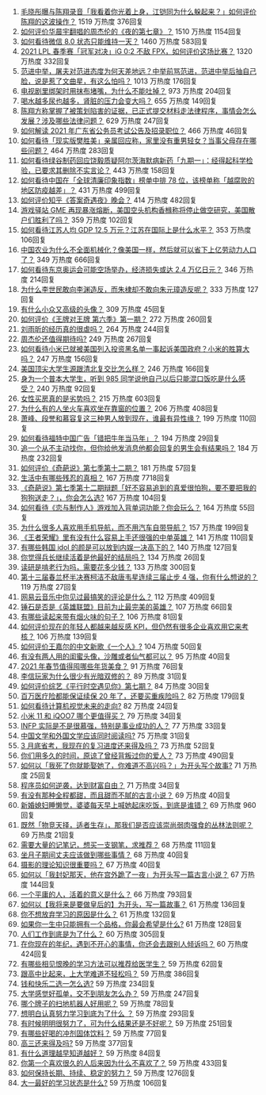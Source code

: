 1. [毛晓彤曝与陈翔录音「我看着你光着上身，江铠同为什么躲起来？」如何评价陈翔的这波操作？](https://www.zhihu.com/question/442081598) 1519 万热度 376回复
1. [如何评价华晨宇翻唱的周杰伦的《夜的第七章》？](https://www.zhihu.com/question/441931973) 1510 万热度 1154回复
1. [如何看待微信 8.0 状态只能维持一天？](https://www.zhihu.com/question/441505845) 1460 万热度 583回复
1. [2021 LPL 春季赛「冠军对决」iG 0:2 不敌 FPX，如何评价这场比赛？](https://www.zhihu.com/question/442032605) 1320 万热度 332回复
1. [范进中举，屠夫对范进态度为何天差地远？中举前骂范进，范进中举后抽自己脸，说是惹了文曲星，有这么怕吗？](https://www.zhihu.com/question/440627630) 1013 万热度 176回复
1. [电视剧里绑架时用抹布堵嘴，为什么不能吐掉？](https://www.zhihu.com/question/441878231) 973 万热度 204回复
1. [喝水越多尿也越多，肾脏的压力会变大吗？](https://www.zhihu.com/question/429746229) 655 万热度 149回复
1. [陈翔方称掌握了被策划陷害的证据，已正式提交材料走法律程序，事情会怎么发展？涉及哪些法律问题？](https://www.zhihu.com/question/441997857) 629 万热度 247回复
1. [如何解读 2021 年广东省公务员考试公告及招录职位？](https://www.zhihu.com/question/441880404) 466 万热度 46回复
1. [如何看待「现实版樊胜美」亲属回应称，家里没有重男轻女？当事父母存在哪些问题？](https://www.zhihu.com/question/441958311) 464 万热度 283回复
1. [如何看待绿谷制药回应饶毅质疑阿尔茨海默病新药「九期一」：经得起科学检验，已要求其删除不实言论？](https://www.zhihu.com/question/442014571) 443 万热度 158回复
1. [如何看待中国在「全球清廉印象指数」榜单中排 78 位，该榜单称「越腐败的地区防疫越差」？](https://www.zhihu.com/question/441950005) 431 万热度 499回复
1. [如何评价知乎《答案奇遇夜》晚会？](https://www.zhihu.com/question/441882176) 414 万热度 482回复
1. [游戏驿站 GME 再现暴涨熔断，美国空头机构香橼称将停止做空研究，美国散户们胜利了吗？](https://www.zhihu.com/question/441956769) 359 万热度 102回复
1. [如何看待江苏人均 GDP 12.5 万元？江苏在国际上是什么水平？](https://www.zhihu.com/question/441249747) 353 万热度 106回复
1. [中国农业为什么不全面机械化？像美国一样，然后就可以省下上亿劳动力人口了？](https://www.zhihu.com/question/433942905) 349 万热度 666回复
1. [如何看待东京奥运会可能空场举办，经济损失或达 2.4 万亿日元？](https://www.zhihu.com/question/441057000) 346 万热度 214回复
1. [为什么李世民敢向李渊造反，而朱棣却不敢向朱元璋造反呢？](https://www.zhihu.com/question/423592538) 333 万热度 127回复
1. [有什么小众又高级的头像？](https://www.zhihu.com/question/438002548) 309 万热度 45回复
1. [如何评价《王牌对王牌 第六季》第一期？](https://www.zhihu.com/question/441866699) 272 万热度 260回复
1. [刘雨昕的经历真的很虐吗？](https://www.zhihu.com/question/441643061) 264 万热度 244回复
1. [周杰伦还值得期待吗?](https://www.zhihu.com/question/431203726) 249 万热度 267回复
1. [如何看待小米已就被美国列入投资黑名单一事起诉美国政府？小米的胜算大吗？](https://www.zhihu.com/question/441960627) 247 万热度 156回复
1. [美国顶尖大学生源跟清北复交比怎么样？](https://www.zhihu.com/question/355180091) 246 万热度 166回复
1. [身为一个普本大学生，听到 985 同学说他自己以后只能混口饭吃是什么感受？](https://www.zhihu.com/question/437056781) 240 万热度 92回复
1. [女性买房真的是劣势吗？](https://www.zhihu.com/question/433146146) 215 万热度 603回复
1. [为什么有的人坐火车喜欢坐在靠窗的位置？](https://www.zhihu.com/question/441667468) 206 万热度 408回复
1. [萧峰、段誉和慕容复这三种男人放到现在，谁最有异性缘？](https://www.zhihu.com/question/440781326) 199 万热度 110回复
1. [如何看待福特中国广告「错把牛年当马年」？](https://www.zhihu.com/question/441666031) 194 万热度 29回复
1. [追一个从不主动找你，但你给他发消息他都会回复的男生会有结果吗？](https://www.zhihu.com/question/425763808) 184 万热度 232回复
1. [如何评价《奇葩说》第七季第十二期？](https://www.zhihu.com/question/441883096) 181 万热度 57回复
1. [生活中有哪些残忍的真相？](https://www.zhihu.com/question/63894266) 167 万热度 7718回复
1. [《奇葩说》第七季第十二期辩题「好不容易追到的真爱很怕狗，要不要把我的狗狗送走？」，你会怎么选?](https://www.zhihu.com/question/441882944) 167 万热度 104回复
1. [如何看待《恋与制作人》游戏加入背单词功能？你会玩么？](https://www.zhihu.com/question/441798993) 164 万热度 55回复
1. [为什么很多人喜欢用手机导航，而不用汽车自带导航？](https://www.zhihu.com/question/317827240) 157 万热度 199回复
1. [《王者荣耀》里有没有什么容易上手还很强的中单英雄？](https://www.zhihu.com/question/440334222) 141 万热度 110回复
1. [有哪些韩国 idol 的颜是可以放到内娱一决高下的？](https://www.zhihu.com/question/440944695) 140 万热度 127回复
1. [你觉得兵长继续活着是他最好的结局吗？](https://www.zhihu.com/question/438734311) 134 万热度 26回复
1. [读研是啃老行为吗，需要花多少钱？](https://www.zhihu.com/question/441625005) 133 万热度 300回复
1. [第十三届春兰杯半决赛柯洁不敌唐韦星连续三届止步 4 强，你有什么想说的？](https://www.zhihu.com/question/440333643) 119 万热度 27回复
1. [网易云音乐中你见过最搞笑的评论是什么？](https://www.zhihu.com/question/66822815) 112 万热度 409回复
1. [锤石是否是《英雄联盟》目前为止最完美的英雄？](https://www.zhihu.com/question/441618006) 107 万热度 66回复
1. [有哪些读起来带有烟火味的句子？](https://www.zhihu.com/question/306579669) 106 万热度 81回复
1. [如何评价现在的年轻人都越来越反感 KPI，但仍然有很多企业喜欢用它来考核？](https://www.zhihu.com/question/441274642) 106 万热度 139回复
1. [如何评价王嘉尔的中文新歌《一个人》?](https://www.zhihu.com/question/441720526) 104 万热度 50回复
1. [有没有两人用的闺蜜头像，沙雕或者仙气都可以？](https://www.zhihu.com/question/384176765) 95 万热度 40回复
1. [2021 年春节值得囤哪些年货美食？](https://www.zhihu.com/question/438447247) 91 万热度 76回复
1. [李信玩家为什么很少有光暗双修的？](https://www.zhihu.com/question/403609087) 89 万热度 31回复
1. [如何评价综艺《平行时空遇见你》第七期？](https://www.zhihu.com/question/442042085) 84 万热度 30回复
1. [百万医疗险都能保证续保 20 年了，还要买重疾险吗？](https://www.zhihu.com/question/421091146) 82 万热度 179回复
1. [如何看待计算机视觉未来的走向?](https://www.zhihu.com/question/436846337) 82 万热度 24回复
1. [小米 11 和 iQOO7 哪个更值得买？](https://www.zhihu.com/question/440239420) 79 万热度 34回复
1. [INFP 实际是不是很慕强，特别是事业成功的人？](https://www.zhihu.com/question/441678910) 77 万热度 33回复
1. [中国文学和外国文学应该同时阅读吗?](https://www.zhihu.com/question/438568496) 75 万热度 31回复
1. [3 月底省考，我现在的复习进度还来得及吗？](https://www.zhihu.com/question/440853786) 73 万热度 52回复
1. [你们用多久的时间，原谅了曾经背叛过你的爱人？](https://www.zhihu.com/question/404785529) 73 万热度 490回复
1. [如何以「我死了你就能娶她了，你难道不高兴吗？」为开头写个故事?](https://www.zhihu.com/question/437396343) 71 万热度 25回复
1. [程序员如何逆袭，达到财富自由？](https://www.zhihu.com/question/437260564) 71 万热度 34回复
1. [有没有那种全程都甜，而且甜而不腻的古言小说？](https://www.zhihu.com/question/438657463) 69 万热度 40回复
1. [新婚媳妇睡懒觉，婆婆每天早上喊她起床吃饭，到底是谁错？](https://www.zhihu.com/question/363383726) 69 万热度 960回复
1. [既然「物竞天择，适者生存」，那我们是否应该崇尚弱肉强食的丛林法则呢？](https://www.zhihu.com/question/441183001) 69 万热度 21回复
1. [需要大量的记笔记，想买一支钢笔，求推荐？](https://www.zhihu.com/question/432347741) 68 万热度 111回复
1. [坐月子期间丈夫应该做到哪些事情？](https://www.zhihu.com/question/440875988) 68 万热度 40回复
1. [摄影的理论知识很重要吗？](https://www.zhihu.com/question/440382270) 67 万热度 40回复
1. [如何以「我封妃那天，他在宫外跪了一夜」为开头写一篇古言小说？](https://www.zhihu.com/question/422946779) 67 万热度 144回复
1. [一个平庸的人，活着的意义是什么？](https://www.zhihu.com/question/436020711) 66 万热度 793回复
1. [如何以【我将来是要做皇后的】为开头，写一篇故事？](https://www.zhihu.com/question/421844006) 61 万热度 136回复
1. [你不想放弃学习的原因是什么？](https://www.zhihu.com/question/441354119) 61 万热度 132回复
1. [如果你一生中只能拥有一个品格，你最会希望是什么?](https://www.zhihu.com/question/441379271) 61 万热度 128回复
1. [人们工作到底是为了什么？](https://www.zhihu.com/question/441058938) 60 万热度 305回复
1. [在你现在的年纪，遇到不开心的事情，你还会去跟别人倾诉吗？](https://www.zhihu.com/question/441111292) 60 万热度 424回复
1. [有哪些相见恨晚的学习方法可以推荐给医学生？](https://www.zhihu.com/question/270857566) 59 万热度 62回复
1. [跟高中比起来，上大学难道不轻松吗？](https://www.zhihu.com/question/440892583) 59 万热度 386回复
1. [钱和快乐二选一怎么选?](https://www.zhihu.com/question/440693847) 59 万热度 234回复
1. [大学感觉好孤单，交不到朋友怎么办？](https://www.zhihu.com/question/440844880) 59 万热度 247回复
1. [哪个牌子的扫地机器人好用呢？](https://www.zhihu.com/question/278037886) 59 万热度 78回复
1. [想明白认真努力学习到底为了什么 ？](https://www.zhihu.com/question/440509738) 59 万热度 293回复
1. [有时候明明很努力了，可为什么结果还是不好呢？](https://www.zhihu.com/question/438360381) 59 万热度 251回复
1. [有哪些好喝的冲剂固体饮料？](https://www.zhihu.com/question/65141672) 59 万热度 77回复
1. [高三还来得及吗?](https://www.zhihu.com/question/439473889) 59 万热度 377回复
1. [有什么道理越早知道越好？](https://www.zhihu.com/question/431287807) 59 万热度 84回复
1. [你第一个喜欢很久的人后来因为什么不喜欢了？](https://www.zhihu.com/question/437916814) 59 万热度 433回复
1. [如何保持长期、持续、稳定的努力？](https://www.zhihu.com/question/27484486) 59 万热度 1276回复
1. [大一最好的学习状态是什么?](https://www.zhihu.com/question/436598583) 59 万热度 106回复